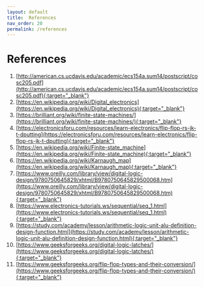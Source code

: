 ```yaml
---
layout: default
title:  References
nav_order: 20
permalink: /references
---
```


# References

1. [http://american.cs.ucdavis.edu/academic/ecs154a.sum14/postscript/cosc205.pdf](http://american.cs.ucdavis.edu/academic/ecs154a.sum14/postscript/cosc205.pdf){:target="_blank"}
2. [https://en.wikipedia.org/wiki/Digital_electronics](https://en.wikipedia.org/wiki/Digital_electronics){:target="_blank"}
3. [https://brilliant.org/wiki/finite-state-machines/](https://brilliant.org/wiki/finite-state-machines/){:target="_blank"}
4. [https://electronicsforu.com/resources/learn-electronics/flip-flop-rs-jk-t-dputting](https://electronicsforu.com/resources/learn-electronics/flip-flop-rs-jk-t-dputting){:target="_blank"}
5. [https://en.wikipedia.org/wiki/Finite-state_machine](https://en.wikipedia.org/wiki/Finite-state_machine){:target="_blank"}
6. [https://en.wikipedia.org/wiki/Karnaugh_map](https://en.wikipedia.org/wiki/Karnaugh_map){:target="_blank"}
7. [https://www.oreilly.com/library/view/digital-logic-design/9780750645829/xhtml/B9780750645829500068.htm](https://www.oreilly.com/library/view/digital-logic-design/9780750645829/xhtml/B9780750645829500068.htm){:target="_blank"}
8. [https://www.electronics-tutorials.ws/sequential/seq_1.html](https://www.electronics-tutorials.ws/sequential/seq_1.html){:target="_blank"}
9. [https://study.com/academy/lesson/arithmetic-logic-unit-alu-definition-design-function.html](https://study.com/academy/lesson/arithmetic-logic-unit-alu-definition-design-function.html){:target="_blank"}
10. [https://www.geeksforgeeks.org/digital-logic-latches/](https://www.geeksforgeeks.org/digital-logic-latches/){:target="_blank"}
11. [https://www.geeksforgeeks.org/flip-flop-types-and-their-conversion/](https://www.geeksforgeeks.org/flip-flop-types-and-their-conversion/){:target="_blank"}


